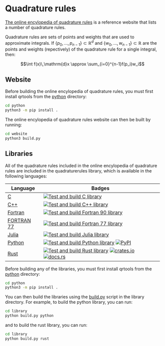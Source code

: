 # Quadrature rules

[The online encylopedia of quadrature rules](https://quadraturerules.org) is a reference website that lists a number of quadrature rules.

Quadrature rules are sets of points and weights that are used to approximate integrals. If $\{p_0,\dots,p_{n-1}\}\subset\mathbb{R}^d$ and $\{w_0,\dots,w_{n-1}\}\subset\mathbb{R}$
are the points and weights (repectively) of the quadrature rule for a single integral, then:

$$\int f(x)\,\mathrm{d}x \approx \sum_{i=0}^{n-1}f(p_i)w_i$$

## Website

Before building the online encylopedia of quadrature rules, you must first install qrtools
from the [python](python) directory:
```bash
cd python
python3 -m pip install .
```

The online encylopedia of quadrature rules website can then be built by running:

```bash
cd website
python3 build.py
```
## Libraries

All of the quadrature rules included in the online encylopedia of quadrature rules are included in the quadraturerules library, which is available in the following languages:

| Language                                      | Badges |
| --------------------------------------------- | ------ |
| [C](website/pages/libraries/c.md)             | [![Test and build C library](https://github.com/quadraturerules/quadraturerules/actions/workflows/library-c.yml/badge.svg)](https://github.com/quadraturerules/quadraturerules/actions/workflows/library-c.yml) |
| [C++](website/pages/libraries/cpp.md)         | [![Test and build C++ library](https://github.com/quadraturerules/quadraturerules/actions/workflows/library-cpp.yml/badge.svg)](https://github.com/quadraturerules/quadraturerules/actions/workflows/library-cpp.yml) |
| [Fortran](website/pages/libraries/fortran90.md) | [![Test and build Fortran 90 library](https://github.com/quadraturerules/quadraturerules/actions/workflows/library-fortran90.yml/badge.svg)](https://github.com/quadraturerules/quadraturerules/actions/workflows/library-fortran90.yml) |
| [FORTRAN 77](website/pages/libraries/fortran77.md) | [![Test and build Fortran 77 library](https://github.com/quadraturerules/quadraturerules/actions/workflows/library-fortran77.yml/badge.svg)](https://github.com/quadraturerules/quadraturerules/actions/workflows/library-fortran77.yml) |
| [Julia](website/pages/libraries/julia.md)     | [![Test and build Julia library](https://github.com/quadraturerules/quadraturerules/actions/workflows/library-julia.yml/badge.svg)](https://github.com/quadraturerules/quadraturerules/actions/workflows/library-julia.yml) |
| [Python](website/pages/libraries/python.md)   | [![Test and build Python library](https://github.com/quadraturerules/quadraturerules/actions/workflows/library-python.yml/badge.svg)](https://github.com/quadraturerules/quadraturerules/actions/workflows/library-python.yml) [![PyPI](https://img.shields.io/pypi/v/quadraturerules?color=blue&label=PyPI&logo=pypi&logoColor=white)](https://pypi.org/project/quadraturerules/) |
| [Rust](website/pages/libraries/rust.md)       | [![Test and build Rust library](https://github.com/quadraturerules/quadraturerules/actions/workflows/library-rust.yml/badge.svg)](https://github.com/quadraturerules/quadraturerules/actions/workflows/library-rust.yml) [![crates.io](https://img.shields.io/crates/v/quadraturerules?color=blue&logo=Rust&logoColor=white)](https://crates.io/crates/quadraturerules/) [![docs.rs](https://img.shields.io/docsrs/quadraturerules?logo=Docs.rs&logoColor=white)](https://docs.rs/quadraturerules/) |

Before building any of the libraries, you must first install qrtools
from the [python](python) directory:
```bash
cd python
python3 -m pip install .
```

You can then build the libraries using the [build.py](library/build.py) script in the library directory.
For example, to build the python library, you can run:

```bash
cd library
python build.py python
```

and to build the rust library, you can run:

```bash
cd library
python build.py rust
```
